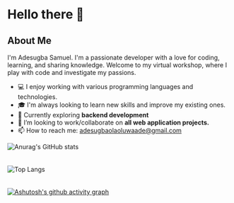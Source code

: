 # Hello there 👋

<!--
**samscript18/samscript18** is a ✨ _special_ ✨ repository because its `README.md` (this file) appears on your GitHub profile.-->


## About Me

I'm Adesugba Samuel. I'm a passionate developer with a love for coding, learning, and sharing knowledge. Welcome to my virtual workshop, where I play with code and investigate my passions.

-  💻 I enjoy working with various programming languages and technologies.
-  🎓 I'm always looking to learn new skills and improve my existing ones.
-  🌱 Currently exploring <strong>backend development</strong>
-  👯 I’m looking to work/collaborate on <strong>all web application projects.</strong>
-  📫 How to reach me: adesugbaolaoluwaade@gmail.com





![Anurag's GitHub stats](https://github-readme-stats.vercel.app/api?username=samscript18&show_icons=true&bg_color=00000000)
<br>
<br>
<br>
![Top Langs](https://github-readme-stats.vercel.app/api/top-langs/?username=samscript18&layout=compact)
<br>
<br>
<br>
[![Ashutosh's github activity graph](https://github-readme-activity-graph.vercel.app/graph?username=samscript18&theme=dracula)](https://github.com/ashutosh00710/github-readme-activity-graph)
